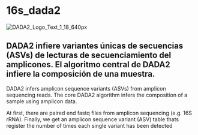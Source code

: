 # 16s_dada2
 ![DADA2_Logo_Text_1_18_640px](https://user-images.githubusercontent.com/98572847/151564526-36609070-9749-4c6f-85f9-2db8f96a1d82.png)
 
## DADA2 infiere variantes únicas de secuencias (ASVs) de lecturas de secuenciamiento del amplicones. El algoritmo central de DADA2 infiere la composición de una muestra. 
DADA2 infers amplicon sequence variants (ASVs) from amplicon sequencing reads. The core DADA2 algorithm infers the composition of a sample using amplicon data. 

At first, there are paired end fastq files from amplicon sequencing (e.g. 16S rRNA). Finally, we get an amplicon sequence variant (ASV) table thats register the number of times each single variant has been detected
